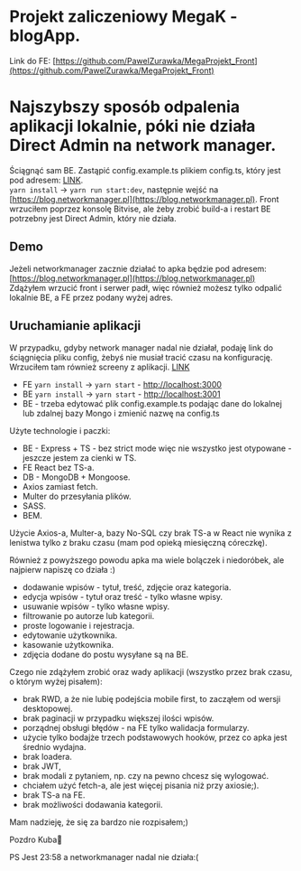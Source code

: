 # Projekt zaliczeniowy MegaK - blogApp.
Link do FE: [https://github.com/PawelZurawka/MegaProjekt_Front](https://github.com/PawelZurawka/MegaProjekt_Front)

# Najszybszy sposób odpalenia aplikacji lokalnie, póki nie działa Direct Admin na network manager.
Ściągnąć sam BE. Zastąpić config.example.ts plikiem config.ts, który jest pod adresem: [LINK](https://drive.google.com/drive/folders/1C3E3nQTLDfNV024PvFsYDE1DwRIlZvuc?usp=sharing).<br> `yarn install` -> `yarn run start:dev`, następnie wejść na [https://blog.networkmanager.pl](https://blog.networkmanager.pl). Front wrzuciłem poprzez konsolę Bitvise, ale żeby zrobić build-a i restart BE potrzebny jest Direct Admin, który nie działa.

## Demo
Jeżeli networkmanager zacznie działać to apka będzie pod adresem:<br> [https://blog.networkmanager.pl](https://blog.networkmanager.pl)<br>
Zdążyłem wrzucić front i serwer padł, więc również możesz tylko odpalić lokalnie BE, a FE przez podany wyżej adres.

## Uruchamianie aplikacji
W przypadku, gdyby network manager nadal nie działał, podaję link do ściągnięcia pliku config, żebyś nie musiał tracić czasu na konfigurację. Wrzuciłem tam również screeny z aplikacji.
[LINK](https://drive.google.com/drive/folders/1C3E3nQTLDfNV024PvFsYDE1DwRIlZvuc?usp=sharing)
- FE `yarn install` ->  `yarn start` - [http://localhost:3000](http://localhost:3000)
- BE `yarn install` ->  `yarn start` - [http://localhost:3001](http://localhost:3001)
- BE - trzeba edytować plik config.example.ts podając dane do lokalnej lub zdalnej bazy Mongo i zmienić nazwę na config.ts

Użyte technologie i paczki:
- BE - Express + TS - bez strict mode więc nie wszystko jest otypowane - jeszcze jestem za cienki w TS.
- FE React bez TS-a.
- DB - MongoDB + Mongoose.
- Axios zamiast fetch.
- Multer do przesyłania plików.
- SASS.
- BEM.

Użycie Axios-a, Multer-a, bazy No-SQL czy brak TS-a w React nie wynika z lenistwa tylko z braku czasu (mam pod opieką miesięczną córeczkę).

Również z powyższego powodu apka ma wiele bolączek i niedoróbek, ale najpierw napiszę co działa :)

- dodawanie wpisów - tytuł, treść, zdjęcie oraz kategoria.
- edycja wpisów - tytuł oraz treść - tylko własne wpisy.
- usuwanie wpisów - tylko własne wpisy.
- filtrowanie po autorze lub kategorii.
- proste logowanie i rejestracja.
- edytowanie użytkownika.
- kasowanie użytkownika.
- zdjęcia dodane do postu wysyłane są na BE.

Czego nie zdążyłem zrobić oraz wady aplikacji (wszystko przez brak czasu, o którym wyżej pisałem):
- brak RWD, a że nie lubię podejścia mobile first, to zacząłem od wersji desktopowej.
- brak paginacji w przypadku większej ilości wpisów.
- porządnej obsługi błędów - na FE tylko walidacja formularzy.
- użycie tylko bodajże trzech podstawowych hooków, przez co apka jest średnio wydajna.
- brak loadera.
- brak JWT,
- brak modali z pytaniem, np. czy na pewno chcesz się wylogować.
- chciałem użyć fetch-a, ale jest więcej pisania niż przy axiosie;).
- brak TS-a na FE.
- brak możliwości dodawania kategorii.

Mam nadzieję, że się za bardzo nie rozpisałem;)

Pozdro Kuba💪

PS Jest 23:58 a networkmanager nadal nie działa:(

